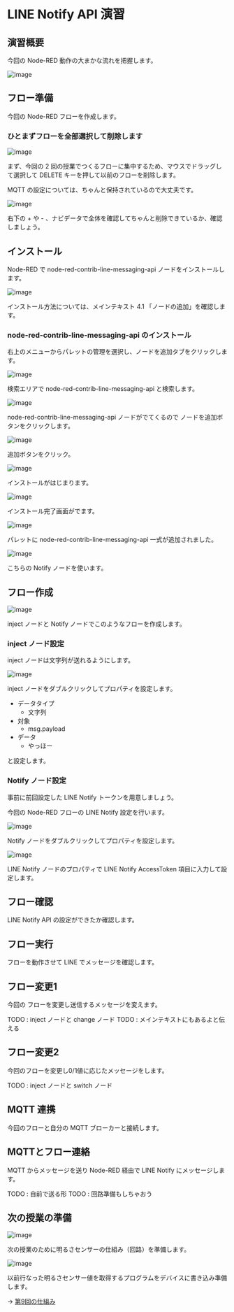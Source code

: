 # LINE Notify API 演習

## 演習概要

今回の Node-RED 動作の大まかな流れを把握します。

![image](https://i.gyazo.com/5e069bdbcfa1b742ebc6e60aebcf6fab.png)


## フロー準備

今回の Node-RED フローを作成します。

### ひとまずフローを全部選択して削除します

![image](https://i.gyazo.com/a4540fb1b4ae851b96978b5916dcd434.png)

まず、今回の 2 回の授業でつくるフローに集中するため、マウスでドラッグして選択して DELETE キーを押して以前のフローを削除します。

MQTT の設定については、ちゃんと保持されているので大丈夫です。

![image](https://i.gyazo.com/8325d656243200bdb6a3038fe4185eb8.png)

右下の + や - 、ナビデータで全体を確認してちゃんと削除できているか、確認しましょう。

## インストール

Node-RED で node-red-contrib-line-messaging-api ノードをインストールします。

![image](https://i.gyazo.com/cefbac6bf2f4ed2a7bcd43668754d2a8.png)

インストール方法については、メインテキスト 4.1 「ノードの追加」を確認します。

### node-red-contrib-line-messaging-api のインストール

右上のメニューからパレットの管理を選択し、ノードを追加タブをクリックします。

![image](https://i.gyazo.com/d34533f2121a058f738053dbe569b593.png)

検索エリアで node-red-contrib-line-messaging-api と検索します。

![image](https://i.gyazo.com/f4c5e7e4e78f8b1f8bb70790c7763475.png)

node-red-contrib-line-messaging-api ノードがでてくるので ノードを追加ボタンをクリックします。

![image](https://i.gyazo.com/4e77a504f4ffe3e7eda850cacae7a981.png)

追加ボタンをクリック。

![image](https://i.gyazo.com/3363d8d868b06f72e58582cb4c31f266.png)

インストールがはじまります。

![image](https://i.gyazo.com/3f76df2d9dacead696791d6a06b2aef5.png)

インストール完了画面がでます。

![image](https://i.gyazo.com/3346529bf5c5fcaae3934f2ed6c01d1c.png)

パレットに node-red-contrib-line-messaging-api 一式が追加されました。

![image](https://i.gyazo.com/9033bc48ccf1167a6974babdd6788f72.png)

こちらの Notify ノードを使います。

## フロー作成

![image](https://i.gyazo.com/bd32b73de73d9cd164aefba556330a1a.png)

inject ノードと Notify ノードでこのようなフローを作成します。

### inject ノード設定

inject ノードは文字列が送れるようにします。

![image](https://i.gyazo.com/a1cfdc7bba9247330b554432d9558ef9.png)

inject ノードをダブルクリックしてプロパティを設定します。

- データタイプ
  - 文字列
- 対象
  - msg.payload
- データ
  - やっほー

と設定します。

### Notify ノード設定

事前に前回設定した LINE Notify トークンを用意しましょう。

今回の Node-RED フローの LINE Notify 設定を行います。

![image](https://i.gyazo.com/bd32b73de73d9cd164aefba556330a1a.png)

Notify ノードをダブルクリックしてプロパティを設定します。

![image](https://i.gyazo.com/2e3da8b38259ba510ef150eab2cc6ec5.png)

LINE Notify ノードのプロパティで LINE Notify AccessToken 項目に入力して設定します。

## フロー確認

LINE Notify API の設定ができたか確認します。

## フロー実行

フローを動作させて LINE でメッセージを確認します。

## フロー変更1

今回の フローを変更し送信するメッセージを変えます。

TODO : inject ノードと change ノード
TODO : メインテキストにもあるよと伝える

## フロー変更2

今回のフローを変更し0/1値に応じたメッセージをします。

TODO : inject ノードと switch ノード

## MQTT 連携

今回のフローと自分の MQTT ブローカーと接続します。

## MQTTとフロー連絡

MQTT からメッセージを送り Node-RED 経由で LINE Notify にメッセージします。

TODO : 自前で送る形
TODO : 回路準備もしちゃおう

## 次の授業の準備

![image](https://i.gyazo.com/265cbce628625903232b6ac0ea992175.png)

次の授業のために明るさセンサーの仕組み（回路）を準備します。

![image](https://i.gyazo.com/fa7747862927454bf64c9866d5cc1fa7.jpg)

以前行なった明るさセンサー値を取得するプログラムをデバイスに書き込み準備します。

→ [第9回の仕組み](../lecture09/00-introduction.md)